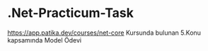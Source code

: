 # .Net-Practicum-Task

https://app.patika.dev/courses/net-core Kursunda bulunan 5.Konu kapsamında Model Ödevi
